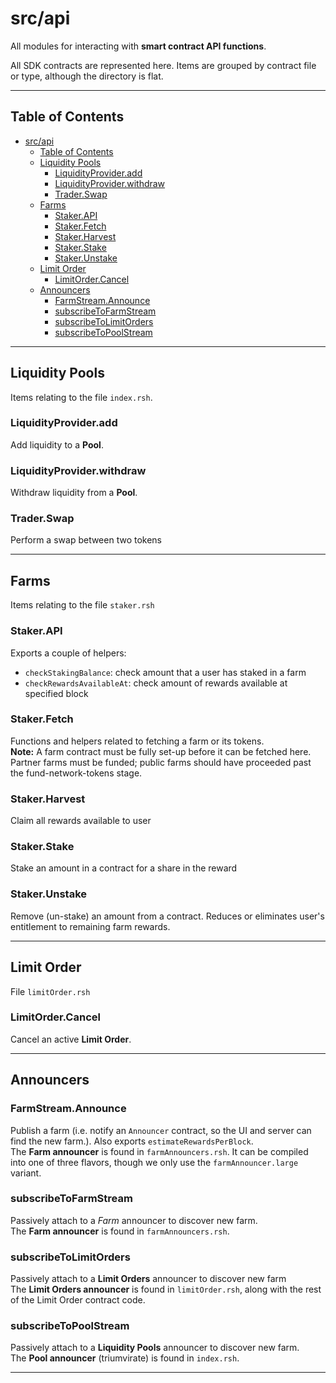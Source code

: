 # src/api

All modules for interacting with **smart contract API functions**. 

All SDK contracts are represented here. Items are grouped by contract file or type, although the directory is flat. 

---

## Table of Contents
- [src/api](#srcapi)
  - [Table of Contents](#table-of-contents)
  - [Liquidity Pools](#liquidity-pools)
    - [LiquidityProvider.add](#liquidityprovideradd)
    - [LiquidityProvider.withdraw](#liquidityproviderwithdraw)
    - [Trader.Swap](#traderswap)
  - [Farms](#farms)
    - [Staker.API](#stakerapi)
    - [Staker.Fetch](#stakerfetch)
    - [Staker.Harvest](#stakerharvest)
    - [Staker.Stake](#stakerstake)
    - [Staker.Unstake](#stakerunstake)
  - [Limit Order](#limit-order)
    - [LimitOrder.Cancel](#limitordercancel)
  - [Announcers](#announcers)
    - [FarmStream.Announce](#farmstreamannounce)
    - [subscribeToFarmStream](#subscribetofarmstream)
    - [subscribeToLimitOrders](#subscribetolimitorders)
    - [subscribeToPoolStream](#subscribetopoolstream)

---

## Liquidity Pools 
Items relating to the file `index.rsh`. 

### LiquidityProvider.add
Add liquidity to a **Pool**. 

### LiquidityProvider.withdraw
Withdraw liquidity from a **Pool**. 

### Trader.Swap
Perform a swap between two tokens

---

## Farms 
Items relating to the file `staker.rsh`

### Staker.API
Exports a couple of helpers: 
- `checkStakingBalance`: check amount that a user has staked in a farm
- `checkRewardsAvailableAt`: check amount of rewards available at specified block

### Staker.Fetch
Functions and helpers related to fetching a farm or its tokens.\
**Note:** A farm contract must be fully set-up before it can be fetched here. Partner farms must be funded; public farms should have proceeded past the fund-network-tokens stage.

### Staker.Harvest
Claim all rewards available to user

### Staker.Stake
Stake an amount in a contract for a share in the reward

### Staker.Unstake
Remove (un-stake) an amount from a contract. Reduces or eliminates user's entitlement to remaining farm rewards.

---

## Limit Order 
File `limitOrder.rsh`
### LimitOrder.Cancel
Cancel an active **Limit Order**. 

---

## Announcers
### FarmStream.Announce
Publish a farm (i.e. notify an `Announcer` contract, so the UI and server can find the new farm.). Also exports `estimateRewardsPerBlock`.\
The **Farm announcer** is found in `farmAnnouncers.rsh`. It can be compiled into one of three flavors, though we only use the `farmAnnouncer.large` variant. 

### subscribeToFarmStream
Passively attach to a *Farm* announcer to discover new farm.\
The **Farm announcer** is found in `farmAnnouncers.rsh`.

### subscribeToLimitOrders
Passively attach to a **Limit Orders** announcer to discover new farm\
The **Limit Orders announcer** is found in `limitOrder.rsh`, along with the rest of the Limit Order contract code.  

### subscribeToPoolStream
Passively attach to a **Liquidity Pools** announcer to discover new farm.\
The **Pool announcer** (triumvirate) is found in `index.rsh`. 

---

